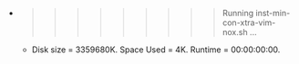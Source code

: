 * >>>>>>>>> Running inst-min-con-xtra-vim-nox.sh ...
  * Disk size = 3359680K. Space Used = 4K. Runtime = 00:00:00:00.
